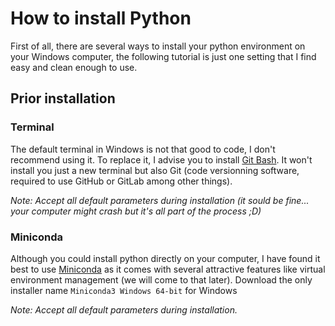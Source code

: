 # How to install Python

<!-- easter egg caché
-->

First of all, there are several ways to install your python environment on your Windows computer, the following tutorial is just one setting that I find easy and clean enough to use.

## Prior installation

### Terminal

The default terminal in Windows is not that good to code, I don't recommend using it. To replace it, I advise you to install [Git Bash](https://gitforwindows.org/). It won't install you just a new terminal but also Git (code versionning software, required to use GitHub or GitLab among other things).

*Note: Accept all default parameters during installation (it sould be fine... your computer might crash but it's all part of the process ;D)*

### Miniconda

Although you could install python directly on your computer, I have found it best to use [Miniconda](https://docs.conda.io/projects/miniconda/en/latest/) as it comes with several attractive features like virtual environment management (we will come to that later). Download the only installer name `Miniconda3 Windows 64-bit` for Windows 

*Note: Accept all default parameters during installation.*